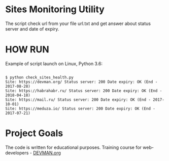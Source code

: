 # Sites Monitoring Utility

The script check url from your file url.txt and get answer about status server and date of expiry.

# HOW RUN

Example of script launch on Linux, Python 3.6:

```#!bash

$ python check_sites_health.py
Site: https://devman.org/ Status server: 200 Date expiry: OK (End - 2017-08-28)
Site: https://habrahabr.ru/ Status server: 200 Date expiry: OK (End - 2018-04-18)
Site: https://mail.ru/ Status server: 200 Date expiry: OK (End - 2017-10-01)
Site: https://meduza.io/ Status server: 200 Date expiry: OK (End - 2017-07-21)
```

# Project Goals

The code is written for educational purposes. Training course for web-developers - [DEVMAN.org](https://devman.org)
